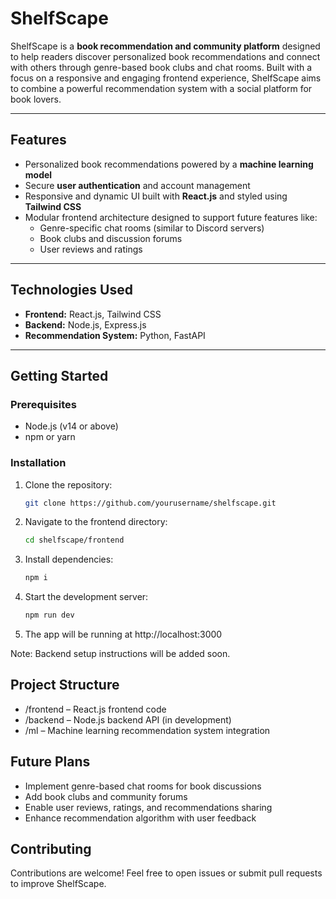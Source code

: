 # ShelfScape

ShelfScape is a **book recommendation and community platform** designed to help readers discover personalized book recommendations and connect with others through genre-based book clubs and chat rooms. Built with a focus on a responsive and engaging frontend experience, ShelfScape aims to combine a powerful recommendation system with a social platform for book lovers.

---

## Features

- Personalized book recommendations powered by a **machine learning model**  
- Secure **user authentication** and account management  
- Responsive and dynamic UI built with **React.js** and styled using **Tailwind CSS**  
- Modular frontend architecture designed to support future features like:  
  - Genre-specific chat rooms (similar to Discord servers)  
  - Book clubs and discussion forums  
  - User reviews and ratings  

---

## Technologies Used

- **Frontend:** React.js, Tailwind CSS  
- **Backend:** Node.js, Express.js  
- **Recommendation System:** Python, FastAPI

---

## Getting Started

### Prerequisites

- Node.js (v14 or above)  
- npm or yarn  

### Installation

1. Clone the repository:  
   ```bash
   git clone https://github.com/yourusername/shelfscape.git


2. Navigate to the frontend directory:
   ```bash
   cd shelfscape/frontend


3. Install dependencies:
   ```bash
   npm i


4. Start the development server:
   ```bash
   npm run dev


5. The app will be running at http://localhost:3000

Note: Backend setup instructions will be added soon.

## Project Structure

- /frontend – React.js frontend code
- /backend – Node.js backend API (in development)
- /ml – Machine learning recommendation system integration

## Future Plans

- Implement genre-based chat rooms for book discussions
- Add book clubs and community forums
- Enable user reviews, ratings, and recommendations sharing 
- Enhance recommendation algorithm with user feedback

## Contributing

Contributions are welcome! Feel free to open issues or submit pull requests to improve ShelfScape.

